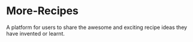 # More-Recipes
A platform for users to share the awesome and exciting  recipe ideas they  have invented or learnt.

